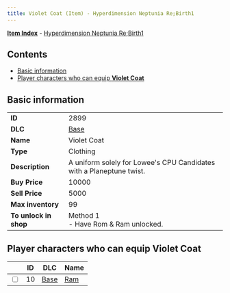 ```yaml
---
title: Violet Coat (Item) - Hyperdimension Neptunia Re;Birth1
---
```


[**Item Index**](/neptunia/rb1/item/index.html) - [Hyperdimension Neptunia Re;Birth1](/neptunia/rb1)

## Contents

- [Basic information](#basic-information)
- [Player characters who can equip **Violet Coat**](#player-characters-who-can-equip-violet-coat)
## Basic information

|   |   |
| -- | -- |
| **ID** | 2899 |
| **DLC** | [Base](/neptunia/rb1/dlc/1-base.html) |
| **Name** | Violet Coat |
| **Type** | Clothing |
| **Description** | A uniform solely for Lowee's CPU Candidates with a Planeptune twist. |
| **Buy Price** | 10000 |
| **Sell Price** | 5000 |
| **Max inventory** | 99 |
| **To unlock in shop** | Method 1<br />- Have Rom & Ram unlocked. |


## Player characters who can equip **Violet Coat**

|    | ID | DLC | Name |
| -- | -- | --- | ---- |
| <input type="checkbox" id="rb1-player-1-10" class="trackbox" /> | 10 | [Base](/neptunia/rb1/dlc/1-base.html) | [Ram](/neptunia/rb1/player/1-10-ram.html) |
